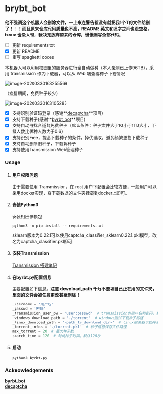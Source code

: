 # brybt_bot

**他不强调这个机器人会删除文件，一上来连警告都没有就把我1个T的文件给删了！！！而且原来仓库代码质量也不高，README 英文和汉字之间也没空格，issue 也没人理，我决定放弃原来的仓库，慢慢重写全部代码。**

- [ ] 更新 requirements.txt
- [x] 更新 README
- [ ] 重写 spaghetti codes

本机器人可以利用校园里的服务器进行全自动做种（本人亲测已上传96TB），采用 transmission 作为下载器，可以从 Web 端查看种子下载情况

![image-20200330163255569](https://github.com/lipssmycode/byrbt_bot/blob/master/images/image-20200330163255569.png)

（疫情期间，免费种子较少）

![image-20200330163105285](https://github.com/lipssmycode/byrbt_bot/blob/master/images/image-20200330163105285.png)

- [x] 支持识别验证码登录（感谢**[decaptcha](https://github.com/bumzy/decaptcha)**项目）
- [x] 支持下载种子(感谢**[byrbt_bot](https://github.com/Jason2031/byrbt_bot)**项目)
- [x] 支持自动寻找合适的免费种子（默认条件：种子文件大于1G小于1TB大小，下载人数比做种人数大于0.6）
- [x] 支持识别Free，提高下载种子的条件，择优选取，避免频繁更换下载种子
- [x] 支持自动删除旧种子，下载新种子
- [x] 支持使用Transmission Web管理种子

### Usage

1. #### 用户权限问题

   由于需要使用 Transmission，在 root 用户下配置会比较方便，一般用户可以采用docker实现，将下载数据的文件夹挂载到docker上即可。

2. #### 安装Python3

   安装相应依赖包

   ```shell
   python3 -m pip install -r requirements.txt
   ```
   sklearn版本为0.22.1可以使用captcha_classifier_sklearn0.22.1.pkl模型，改名为captcha_classifier.pkl即可

3. #### 安装Transmission

   [Transmission 搭建笔记](https://github.com/WhymustIhaveaname/Transmission-Block-Xunlei/blob/main/%E6%90%AD%E5%BB%BA%E7%AC%94%E8%AE%B0.md)

4. #### 在byrbt.py配置信息

   主要配置如下信息。**注意 download_path 千万不要填自己正在用的文件夹，里面的文件会被任意更改甚至删除！**

   ```python
   _username = '用户名'
   _passwd = '密码'
   _transmission_user_pw = 'user:passwd'  # transmission的用户名和密码，按照格式填入
   _windows_download_path = './torrent'  # windows测试下载种子路径
   _linux_download_path = '<path_to_download_dir>'  # linux服务器下载种子的路径
   _torrent_infos = './torrent.pkl'  # 种子信息保存文件路径
   max_torrent = 20  # 最大种子数
   search_time = 120  # 轮询种子时间，默认120秒
   ```

5. #### 启动

   ```shell
   python3 byrbt.py
   ```

### Acknowledgements

**[byrbt_bot](https://github.com/Jason2031/byrbt_bot)**  
**[decaptcha](https://github.com/bumzy/decaptcha)**  

